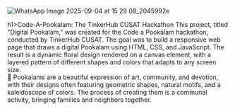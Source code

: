 ![WhatsApp Image 2025-09-04 at 15 29 08_2045992e](https://github.com/user-attachments/assets/e2ea8c32-ee88-415f-9a85-3195ff268321)
<br>


h1>Code-A-Pookalam: The TinkerHub CUSAT Hackathon </h1>
This project, titled "Digital Pookalam," was created for the Code a Pookalam hackathon, conducted by TinkerHub CUSAT. The goal was to build a responsive web page that draws a digital Pookalam using HTML, CSS, and JavaScript. The result is a dynamic floral design rendered on a canvas element, with a layered pattern of different shapes and colors that adapts to any screen size.
<br>
🌺 Pookalams are a beautiful expression of art, community, and devotion, with their designs often featuring geometric shapes, natural motifs, and a kaleidoscope of colors. The process of creating them is a communal activity, bringing families and neighbors together.
